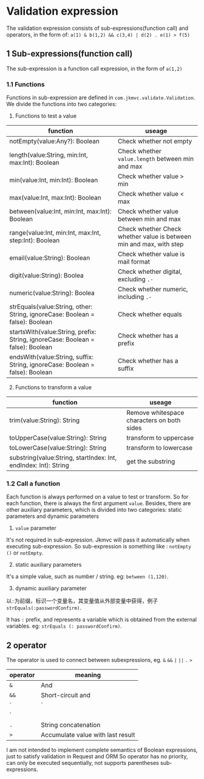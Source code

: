 # Validation expression

The validation expression consists of sub-expressions(function call) and operators, in the form of: `a(1) & b(1,2) && c(3,4) | d(2) . e(1) > f(5)`

## 1 Sub-expressions(function call)

The sub-expression is a function call expression, in the form of `a(1,2)`

### 1.1 Functions

Functions in sub-expression are defined in `com.jkmvc.validate.Validation`. We divide the functions into two categories:

1. Functions to test a value

function | useage
--- | ---
notEmpty(value:Any?): Boolean | Check whether not empty
length(value:String, min:Int, max:Int): Boolean | Check whether `value.length` between min and max
min(value:Int, min:Int): Boolean | Check whether value > min
max(value:Int, max:Int): Boolean | Check whether value < max
between(value:Int, min:Int, max:Int): Boolean | Check whether value between min and max
range(value:Int, min:Int, max:Int, step:Int): Boolean | Check whether Check whether value is between min and max, with step
email(value:String): Boolean | Check whether value is mail format
digit(value:String): Boolea | Check whether digital, excluding `.-`
numeric(value:String): Boolea | Check whether numeric, including `.-`
strEquals(value:String, other: String, ignoreCase: Boolean = false): Boolean | Check whether equals
startsWith(value:String, prefix: String, ignoreCase: Boolean = false): Boolean | Check whether has a prefix
endsWith(value:String, suffix: String, ignoreCase: Boolean = false): Boolean | Check whether has a suffix

2. Functions to transform a value

function | useage
--- | ---
trim(value:String): String | Remove whitespace characters on both sides
toUpperCase(value:String): String | transform to uppercase
toLowerCase(value:String): String | transform to lowercase
substring(value:String, startIndex: Int, endIndex: Int): String | get the substring

### 1.2 Call a function

Each function is always performed on a value to test or transform. So for each function, there is always the first argument `value`. Besides, there are other auxiliary parameters, which is divided into two categories: static parameters and dynamic parameters

1. `value` parameter

It's not required in sub-expression. Jkmvc will pass it automatically when executing sub-expression. So sub-expression is something like : `notEmpty ()` or `notEmpty`.

2. static auxiliary parameters 

It's a simple value, such as number / string. eg: `between (1,120)`.

3. dynamic auxiliary parameter

以`:`为前缀，标识一个变量名，其变量值从外部变量中获得，例子 `strEquals(:passwordConfirm)`.

It has `:` prefix, and represents a variable which is obtained from the external variables. eg: ` strEquals (: passwordConfirm) `.

## 2 operator

The operator is used to connect between subexpressions, eg. `&` `&&` `|` `||` `.` `>`

operator | meaning
--- | ---
`&` | And
`&&` | Short-circuit and
`|` | Or
`||` | Short-circuit or
`.` | String concatenation
`>` | Accumulate value with last result

I am not intended to implement complete semantics of Boolean expressions, just to satisfy validation in Request and ORM
So operator has no priority, can only be executed sequentially, not supports parentheses sub-expressions.